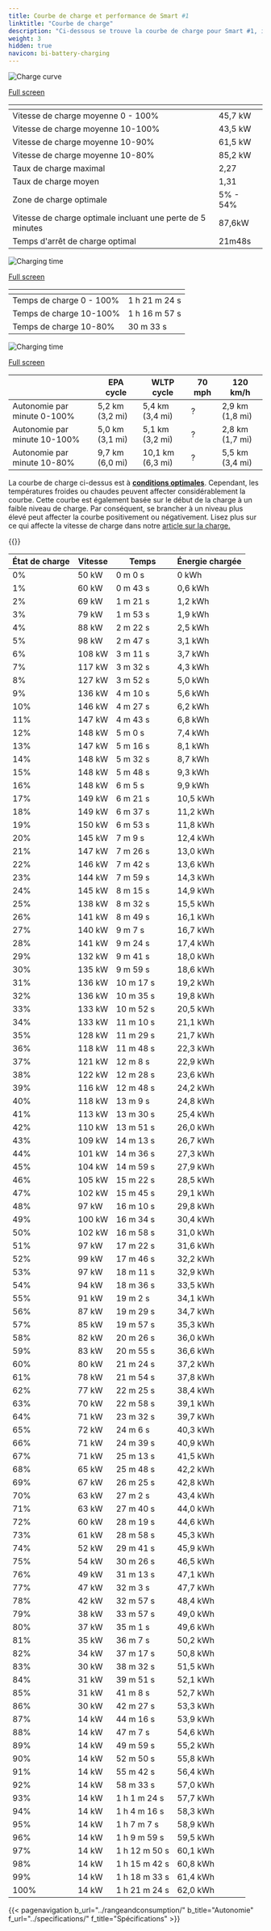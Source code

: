 ```yaml
---
title: Courbe de charge et performance de Smart #1
linktitle: "Courbe de charge"
description: "Ci-dessous se trouve la courbe de charge pour Smart #1, illustrant la vitesse de charge à différents niveaux de batterie. De plus, des graphiques pour l'autonomie et le temps fournissent des détails complets sur les performances de charge."
weight: 3
hidden: true
navicon: bi-battery-charging
---
```

<!-- markdownlint-disable MD033 -->
<!-- markdownlint-disable MD010 -->
<img src="/images/nb-NO/models/smart/hash1/hash1/chargingcurve.svg" alt="Charge curve" class="img-fluid">

[Full screen](/images/nb-NO/models/smart/hash1/hash1/chargingcurve.svg)


<div class="table-responsive">
<table class="table table-striped border">
	<thead>
		<tr>
			<th>
			</th>
			<th>
			</th>
		</tr>
	</thead>
	<tbody>
		<tr>
			<td>
				Vitesse de charge moyenne 0 - 100%
			</td>
			<td>
				45,7 kW
			</td>
		</tr>
		<tr>
			<td>
				Vitesse de charge moyenne 10-100%
			</td>
			<td>
				43,5 kW
			</td>
		</tr>
		<tr>
			<td>
				Vitesse de charge moyenne 10-90%
			</td>
			<td>
				61,5 kW
			</td>
		</tr>
		<tr>
			<td>
				Vitesse de charge moyenne 10-80%
			</td>
			<td>
				85,2 kW
			</td>
		</tr>
		<tr>
			<td>
				Taux de charge maximal
			</td>
			<td>
				2,27
			</td>
		</tr>
		<tr>
			<td>
				Taux de charge moyen
			</td>
			<td>
				1,31
			</td>
		</tr>
		<tr>
			<td>
				Zone de charge optimale
			</td>
			<td>
				5% - 54%
			</td>
		</tr>
		<tr>
			<td>
				Vitesse de charge optimale incluant une perte de 5 minutes
			</td>
			<td>
				87,6kW
			</td>
		</tr>
		<tr>
			<td>
				Temps d'arrêt de charge optimal
			</td>
			<td>
				21m48s
			</td>
		</tr>
	</tbody>
</table>
</div>
<img src="/images/nb-NO/models/smart/hash1/hash1/chargingtime.svg" alt="Charging time" class="img-fluid">

[Full screen](/images/nb-NO/models/smart/hash1/hash1/chargingtime.svg)
<div class="table-responsive">
<table class="table table-striped border">
	<thead>
		<tr>
			<th>
			</th>
			<th>
			</th>
		</tr>
	</thead>
	<tbody>
		<tr>
			<td>
				Temps de charge 0 - 100%
			</td>
			<td>
				1 h 21 m 24 s
			</td>
		</tr>
		<tr>
			<td>
				Temps de charge 10-100%
			</td>
			<td>
				1 h 16 m 57 s
			</td>
		</tr>
		<tr>
			<td>
				Temps de charge 10-80%
			</td>
			<td>
				 30 m 33 s
			</td>
		</tr>
	</tbody>
</table>
</div>
<img src="/images/nb-NO/models/smart/hash1/hash1/chargerangespeed.svg" alt="Charging time" class="img-fluid">

[Full screen](/images/nb-NO/models/smart/hash1/hash1/chargerangespeed.svg)
<div class="table-responsive">
<table class="table table-striped border">
	<thead>
		<tr>
			<th>
			</th>
			<th>
				EPA cycle
			</th>
			<th>
				WLTP cycle
			</th>
			<th>
				70 mph
			</th>
			<th>
				120 km/h
			</th>
		</tr>
	</thead>
	<tbody>
		<tr>
			<td>
				Autonomie par minute 0-100%
			</td>
			<td>
				5,2 km (3,2 mi)
			</td>
			<td>
				5,4 km (3,4 mi)
			</td>
			<td>
				?
			</td>
			<td>
				2,9 km (1,8 mi)
			</td>
		</tr>
		<tr>
			<td>
				Autonomie par minute 10-100%
			</td>
			<td>
				5,0 km (3,1 mi)
			</td>
			<td>
				5,1 km (3,2 mi)
			</td>
			<td>
				?
			</td>
			<td>
				2,8 km (1,7 mi)
			</td>
		</tr>
		<tr>
			<td>
				Autonomie par minute 10-80%
			</td>
			<td>
				9,7 km (6,0 mi)
			</td>
			<td>
				10,1 km (6,3 mi)
			</td>
			<td>
				?
			</td>
			<td>
				5,5 km (3,4 mi)
			</td>
		</tr>
	</tbody>
</table>
</div>


La courbe de charge ci-dessus est à **[conditions optimales](../../../../../technology/battery/charging/#temperature)**. Cependant, les températures froides ou chaudes peuvent affecter considérablement la courbe. Cette courbe est également basée sur le début de la charge à un faible niveau de charge. Par conséquent, se brancher à un niveau plus élevé peut affecter la courbe positivement ou négativement. Lisez plus sur ce qui affecte la vitesse de charge dans notre [article sur la charge.](../../../../../technology/battery/charging/)


{{<evkxdisplayaddarticle />}}
<div class="table-responsive">
<table class="table table-striped border">
	<thead>
		<tr>
			<th>
				État de charge
			</th>
			<th>
				Vitesse
			</th>
			<th>
				Temps
			</th>
			<th>
				Énergie chargée
			</th>
		</tr>
	</thead>
	<tbody>
		<tr>
			<td>
				0%
			</td>
			<td>
				50 kW
			</td>
			<td>
				 0 m 0 s
			</td>
			<td>
				0 kWh
			</td>
		</tr>
		<tr>
			<td>
				1%
			</td>
			<td>
				60 kW
			</td>
			<td>
				 0 m 43 s
			</td>
			<td>
				0,6 kWh
			</td>
		</tr>
		<tr>
			<td>
				2%
			</td>
			<td>
				69 kW
			</td>
			<td>
				 1 m 21 s
			</td>
			<td>
				1,2 kWh
			</td>
		</tr>
		<tr>
			<td>
				3%
			</td>
			<td>
				79 kW
			</td>
			<td>
				 1 m 53 s
			</td>
			<td>
				1,9 kWh
			</td>
		</tr>
		<tr>
			<td>
				4%
			</td>
			<td>
				88 kW
			</td>
			<td>
				 2 m 22 s
			</td>
			<td>
				2,5 kWh
			</td>
		</tr>
		<tr>
			<td>
				5%
			</td>
			<td>
				98 kW
			</td>
			<td>
				 2 m 47 s
			</td>
			<td>
				3,1 kWh
			</td>
		</tr>
		<tr>
			<td>
				6%
			</td>
			<td>
				108 kW
			</td>
			<td>
				 3 m 11 s
			</td>
			<td>
				3,7 kWh
			</td>
		</tr>
		<tr>
			<td>
				7%
			</td>
			<td>
				117 kW
			</td>
			<td>
				 3 m 32 s
			</td>
			<td>
				4,3 kWh
			</td>
		</tr>
		<tr>
			<td>
				8%
			</td>
			<td>
				127 kW
			</td>
			<td>
				 3 m 52 s
			</td>
			<td>
				5,0 kWh
			</td>
		</tr>
		<tr>
			<td>
				9%
			</td>
			<td>
				136 kW
			</td>
			<td>
				 4 m 10 s
			</td>
			<td>
				5,6 kWh
			</td>
		</tr>
		<tr>
			<td>
				10%
			</td>
			<td>
				146 kW
			</td>
			<td>
				 4 m 27 s
			</td>
			<td>
				6,2 kWh
			</td>
		</tr>
		<tr>
			<td>
				11%
			</td>
			<td>
				147 kW
			</td>
			<td>
				 4 m 43 s
			</td>
			<td>
				6,8 kWh
			</td>
		</tr>
		<tr>
			<td>
				12%
			</td>
			<td>
				148 kW
			</td>
			<td>
				 5 m 0 s
			</td>
			<td>
				7,4 kWh
			</td>
		</tr>
		<tr>
			<td>
				13%
			</td>
			<td>
				147 kW
			</td>
			<td>
				 5 m 16 s
			</td>
			<td>
				8,1 kWh
			</td>
		</tr>
		<tr>
			<td>
				14%
			</td>
			<td>
				148 kW
			</td>
			<td>
				 5 m 32 s
			</td>
			<td>
				8,7 kWh
			</td>
		</tr>
		<tr>
			<td>
				15%
			</td>
			<td>
				148 kW
			</td>
			<td>
				 5 m 48 s
			</td>
			<td>
				9,3 kWh
			</td>
		</tr>
		<tr>
			<td>
				16%
			</td>
			<td>
				148 kW
			</td>
			<td>
				 6 m 5 s
			</td>
			<td>
				9,9 kWh
			</td>
		</tr>
		<tr>
			<td>
				17%
			</td>
			<td>
				149 kW
			</td>
			<td>
				 6 m 21 s
			</td>
			<td>
				10,5 kWh
			</td>
		</tr>
		<tr>
			<td>
				18%
			</td>
			<td>
				149 kW
			</td>
			<td>
				 6 m 37 s
			</td>
			<td>
				11,2 kWh
			</td>
		</tr>
		<tr>
			<td>
				19%
			</td>
			<td>
				150 kW
			</td>
			<td>
				 6 m 53 s
			</td>
			<td>
				11,8 kWh
			</td>
		</tr>
		<tr>
			<td>
				20%
			</td>
			<td>
				145 kW
			</td>
			<td>
				 7 m 9 s
			</td>
			<td>
				12,4 kWh
			</td>
		</tr>
		<tr>
			<td>
				21%
			</td>
			<td>
				147 kW
			</td>
			<td>
				 7 m 26 s
			</td>
			<td>
				13,0 kWh
			</td>
		</tr>
		<tr>
			<td>
				22%
			</td>
			<td>
				146 kW
			</td>
			<td>
				 7 m 42 s
			</td>
			<td>
				13,6 kWh
			</td>
		</tr>
		<tr>
			<td>
				23%
			</td>
			<td>
				144 kW
			</td>
			<td>
				 7 m 59 s
			</td>
			<td>
				14,3 kWh
			</td>
		</tr>
		<tr>
			<td>
				24%
			</td>
			<td>
				145 kW
			</td>
			<td>
				 8 m 15 s
			</td>
			<td>
				14,9 kWh
			</td>
		</tr>
		<tr>
			<td>
				25%
			</td>
			<td>
				138 kW
			</td>
			<td>
				 8 m 32 s
			</td>
			<td>
				15,5 kWh
			</td>
		</tr>
		<tr>
			<td>
				26%
			</td>
			<td>
				141 kW
			</td>
			<td>
				 8 m 49 s
			</td>
			<td>
				16,1 kWh
			</td>
		</tr>
		<tr>
			<td>
				27%
			</td>
			<td>
				140 kW
			</td>
			<td>
				 9 m 7 s
			</td>
			<td>
				16,7 kWh
			</td>
		</tr>
		<tr>
			<td>
				28%
			</td>
			<td>
				141 kW
			</td>
			<td>
				 9 m 24 s
			</td>
			<td>
				17,4 kWh
			</td>
		</tr>
		<tr>
			<td>
				29%
			</td>
			<td>
				132 kW
			</td>
			<td>
				 9 m 41 s
			</td>
			<td>
				18,0 kWh
			</td>
		</tr>
		<tr>
			<td>
				30%
			</td>
			<td>
				135 kW
			</td>
			<td>
				 9 m 59 s
			</td>
			<td>
				18,6 kWh
			</td>
		</tr>
		<tr>
			<td>
				31%
			</td>
			<td>
				136 kW
			</td>
			<td>
				 10 m 17 s
			</td>
			<td>
				19,2 kWh
			</td>
		</tr>
		<tr>
			<td>
				32%
			</td>
			<td>
				136 kW
			</td>
			<td>
				 10 m 35 s
			</td>
			<td>
				19,8 kWh
			</td>
		</tr>
		<tr>
			<td>
				33%
			</td>
			<td>
				133 kW
			</td>
			<td>
				 10 m 52 s
			</td>
			<td>
				20,5 kWh
			</td>
		</tr>
		<tr>
			<td>
				34%
			</td>
			<td>
				133 kW
			</td>
			<td>
				 11 m 10 s
			</td>
			<td>
				21,1 kWh
			</td>
		</tr>
		<tr>
			<td>
				35%
			</td>
			<td>
				128 kW
			</td>
			<td>
				 11 m 29 s
			</td>
			<td>
				21,7 kWh
			</td>
		</tr>
		<tr>
			<td>
				36%
			</td>
			<td>
				118 kW
			</td>
			<td>
				 11 m 48 s
			</td>
			<td>
				22,3 kWh
			</td>
		</tr>
		<tr>
			<td>
				37%
			</td>
			<td>
				121 kW
			</td>
			<td>
				 12 m 8 s
			</td>
			<td>
				22,9 kWh
			</td>
		</tr>
		<tr>
			<td>
				38%
			</td>
			<td>
				122 kW
			</td>
			<td>
				 12 m 28 s
			</td>
			<td>
				23,6 kWh
			</td>
		</tr>
		<tr>
			<td>
				39%
			</td>
			<td>
				116 kW
			</td>
			<td>
				 12 m 48 s
			</td>
			<td>
				24,2 kWh
			</td>
		</tr>
		<tr>
			<td>
				40%
			</td>
			<td>
				118 kW
			</td>
			<td>
				 13 m 9 s
			</td>
			<td>
				24,8 kWh
			</td>
		</tr>
		<tr>
			<td>
				41%
			</td>
			<td>
				113 kW
			</td>
			<td>
				 13 m 30 s
			</td>
			<td>
				25,4 kWh
			</td>
		</tr>
		<tr>
			<td>
				42%
			</td>
			<td>
				110 kW
			</td>
			<td>
				 13 m 51 s
			</td>
			<td>
				26,0 kWh
			</td>
		</tr>
		<tr>
			<td>
				43%
			</td>
			<td>
				109 kW
			</td>
			<td>
				 14 m 13 s
			</td>
			<td>
				26,7 kWh
			</td>
		</tr>
		<tr>
			<td>
				44%
			</td>
			<td>
				101 kW
			</td>
			<td>
				 14 m 36 s
			</td>
			<td>
				27,3 kWh
			</td>
		</tr>
		<tr>
			<td>
				45%
			</td>
			<td>
				104 kW
			</td>
			<td>
				 14 m 59 s
			</td>
			<td>
				27,9 kWh
			</td>
		</tr>
		<tr>
			<td>
				46%
			</td>
			<td>
				105 kW
			</td>
			<td>
				 15 m 22 s
			</td>
			<td>
				28,5 kWh
			</td>
		</tr>
		<tr>
			<td>
				47%
			</td>
			<td>
				102 kW
			</td>
			<td>
				 15 m 45 s
			</td>
			<td>
				29,1 kWh
			</td>
		</tr>
		<tr>
			<td>
				48%
			</td>
			<td>
				97 kW
			</td>
			<td>
				 16 m 10 s
			</td>
			<td>
				29,8 kWh
			</td>
		</tr>
		<tr>
			<td>
				49%
			</td>
			<td>
				100 kW
			</td>
			<td>
				 16 m 34 s
			</td>
			<td>
				30,4 kWh
			</td>
		</tr>
		<tr>
			<td>
				50%
			</td>
			<td>
				102 kW
			</td>
			<td>
				 16 m 58 s
			</td>
			<td>
				31,0 kWh
			</td>
		</tr>
		<tr>
			<td>
				51%
			</td>
			<td>
				97 kW
			</td>
			<td>
				 17 m 22 s
			</td>
			<td>
				31,6 kWh
			</td>
		</tr>
		<tr>
			<td>
				52%
			</td>
			<td>
				99 kW
			</td>
			<td>
				 17 m 46 s
			</td>
			<td>
				32,2 kWh
			</td>
		</tr>
		<tr>
			<td>
				53%
			</td>
			<td>
				97 kW
			</td>
			<td>
				 18 m 11 s
			</td>
			<td>
				32,9 kWh
			</td>
		</tr>
		<tr>
			<td>
				54%
			</td>
			<td>
				94 kW
			</td>
			<td>
				 18 m 36 s
			</td>
			<td>
				33,5 kWh
			</td>
		</tr>
		<tr>
			<td>
				55%
			</td>
			<td>
				91 kW
			</td>
			<td>
				 19 m 2 s
			</td>
			<td>
				34,1 kWh
			</td>
		</tr>
		<tr>
			<td>
				56%
			</td>
			<td>
				87 kW
			</td>
			<td>
				 19 m 29 s
			</td>
			<td>
				34,7 kWh
			</td>
		</tr>
		<tr>
			<td>
				57%
			</td>
			<td>
				85 kW
			</td>
			<td>
				 19 m 57 s
			</td>
			<td>
				35,3 kWh
			</td>
		</tr>
		<tr>
			<td>
				58%
			</td>
			<td>
				82 kW
			</td>
			<td>
				 20 m 26 s
			</td>
			<td>
				36,0 kWh
			</td>
		</tr>
		<tr>
			<td>
				59%
			</td>
			<td>
				83 kW
			</td>
			<td>
				 20 m 55 s
			</td>
			<td>
				36,6 kWh
			</td>
		</tr>
		<tr>
			<td>
				60%
			</td>
			<td>
				80 kW
			</td>
			<td>
				 21 m 24 s
			</td>
			<td>
				37,2 kWh
			</td>
		</tr>
		<tr>
			<td>
				61%
			</td>
			<td>
				78 kW
			</td>
			<td>
				 21 m 54 s
			</td>
			<td>
				37,8 kWh
			</td>
		</tr>
		<tr>
			<td>
				62%
			</td>
			<td>
				77 kW
			</td>
			<td>
				 22 m 25 s
			</td>
			<td>
				38,4 kWh
			</td>
		</tr>
		<tr>
			<td>
				63%
			</td>
			<td>
				70 kW
			</td>
			<td>
				 22 m 58 s
			</td>
			<td>
				39,1 kWh
			</td>
		</tr>
		<tr>
			<td>
				64%
			</td>
			<td>
				71 kW
			</td>
			<td>
				 23 m 32 s
			</td>
			<td>
				39,7 kWh
			</td>
		</tr>
		<tr>
			<td>
				65%
			</td>
			<td>
				72 kW
			</td>
			<td>
				 24 m 6 s
			</td>
			<td>
				40,3 kWh
			</td>
		</tr>
		<tr>
			<td>
				66%
			</td>
			<td>
				71 kW
			</td>
			<td>
				 24 m 39 s
			</td>
			<td>
				40,9 kWh
			</td>
		</tr>
		<tr>
			<td>
				67%
			</td>
			<td>
				71 kW
			</td>
			<td>
				 25 m 13 s
			</td>
			<td>
				41,5 kWh
			</td>
		</tr>
		<tr>
			<td>
				68%
			</td>
			<td>
				65 kW
			</td>
			<td>
				 25 m 48 s
			</td>
			<td>
				42,2 kWh
			</td>
		</tr>
		<tr>
			<td>
				69%
			</td>
			<td>
				67 kW
			</td>
			<td>
				 26 m 25 s
			</td>
			<td>
				42,8 kWh
			</td>
		</tr>
		<tr>
			<td>
				70%
			</td>
			<td>
				63 kW
			</td>
			<td>
				 27 m 2 s
			</td>
			<td>
				43,4 kWh
			</td>
		</tr>
		<tr>
			<td>
				71%
			</td>
			<td>
				63 kW
			</td>
			<td>
				 27 m 40 s
			</td>
			<td>
				44,0 kWh
			</td>
		</tr>
		<tr>
			<td>
				72%
			</td>
			<td>
				60 kW
			</td>
			<td>
				 28 m 19 s
			</td>
			<td>
				44,6 kWh
			</td>
		</tr>
		<tr>
			<td>
				73%
			</td>
			<td>
				61 kW
			</td>
			<td>
				 28 m 58 s
			</td>
			<td>
				45,3 kWh
			</td>
		</tr>
		<tr>
			<td>
				74%
			</td>
			<td>
				52 kW
			</td>
			<td>
				 29 m 41 s
			</td>
			<td>
				45,9 kWh
			</td>
		</tr>
		<tr>
			<td>
				75%
			</td>
			<td>
				54 kW
			</td>
			<td>
				 30 m 26 s
			</td>
			<td>
				46,5 kWh
			</td>
		</tr>
		<tr>
			<td>
				76%
			</td>
			<td>
				49 kW
			</td>
			<td>
				 31 m 13 s
			</td>
			<td>
				47,1 kWh
			</td>
		</tr>
		<tr>
			<td>
				77%
			</td>
			<td>
				47 kW
			</td>
			<td>
				 32 m 3 s
			</td>
			<td>
				47,7 kWh
			</td>
		</tr>
		<tr>
			<td>
				78%
			</td>
			<td>
				42 kW
			</td>
			<td>
				 32 m 57 s
			</td>
			<td>
				48,4 kWh
			</td>
		</tr>
		<tr>
			<td>
				79%
			</td>
			<td>
				38 kW
			</td>
			<td>
				 33 m 57 s
			</td>
			<td>
				49,0 kWh
			</td>
		</tr>
		<tr>
			<td>
				80%
			</td>
			<td>
				37 kW
			</td>
			<td>
				 35 m 1 s
			</td>
			<td>
				49,6 kWh
			</td>
		</tr>
		<tr>
			<td>
				81%
			</td>
			<td>
				35 kW
			</td>
			<td>
				 36 m 7 s
			</td>
			<td>
				50,2 kWh
			</td>
		</tr>
		<tr>
			<td>
				82%
			</td>
			<td>
				34 kW
			</td>
			<td>
				 37 m 17 s
			</td>
			<td>
				50,8 kWh
			</td>
		</tr>
		<tr>
			<td>
				83%
			</td>
			<td>
				30 kW
			</td>
			<td>
				 38 m 32 s
			</td>
			<td>
				51,5 kWh
			</td>
		</tr>
		<tr>
			<td>
				84%
			</td>
			<td>
				31 kW
			</td>
			<td>
				 39 m 51 s
			</td>
			<td>
				52,1 kWh
			</td>
		</tr>
		<tr>
			<td>
				85%
			</td>
			<td>
				31 kW
			</td>
			<td>
				 41 m 8 s
			</td>
			<td>
				52,7 kWh
			</td>
		</tr>
		<tr>
			<td>
				86%
			</td>
			<td>
				30 kW
			</td>
			<td>
				 42 m 27 s
			</td>
			<td>
				53,3 kWh
			</td>
		</tr>
		<tr>
			<td>
				87%
			</td>
			<td>
				14 kW
			</td>
			<td>
				 44 m 16 s
			</td>
			<td>
				53,9 kWh
			</td>
		</tr>
		<tr>
			<td>
				88%
			</td>
			<td>
				14 kW
			</td>
			<td>
				 47 m 7 s
			</td>
			<td>
				54,6 kWh
			</td>
		</tr>
		<tr>
			<td>
				89%
			</td>
			<td>
				14 kW
			</td>
			<td>
				 49 m 59 s
			</td>
			<td>
				55,2 kWh
			</td>
		</tr>
		<tr>
			<td>
				90%
			</td>
			<td>
				14 kW
			</td>
			<td>
				 52 m 50 s
			</td>
			<td>
				55,8 kWh
			</td>
		</tr>
		<tr>
			<td>
				91%
			</td>
			<td>
				14 kW
			</td>
			<td>
				 55 m 42 s
			</td>
			<td>
				56,4 kWh
			</td>
		</tr>
		<tr>
			<td>
				92%
			</td>
			<td>
				14 kW
			</td>
			<td>
				 58 m 33 s
			</td>
			<td>
				57,0 kWh
			</td>
		</tr>
		<tr>
			<td>
				93%
			</td>
			<td>
				14 kW
			</td>
			<td>
				1 h 1 m 24 s
			</td>
			<td>
				57,7 kWh
			</td>
		</tr>
		<tr>
			<td>
				94%
			</td>
			<td>
				14 kW
			</td>
			<td>
				1 h 4 m 16 s
			</td>
			<td>
				58,3 kWh
			</td>
		</tr>
		<tr>
			<td>
				95%
			</td>
			<td>
				14 kW
			</td>
			<td>
				1 h 7 m 7 s
			</td>
			<td>
				58,9 kWh
			</td>
		</tr>
		<tr>
			<td>
				96%
			</td>
			<td>
				14 kW
			</td>
			<td>
				1 h 9 m 59 s
			</td>
			<td>
				59,5 kWh
			</td>
		</tr>
		<tr>
			<td>
				97%
			</td>
			<td>
				14 kW
			</td>
			<td>
				1 h 12 m 50 s
			</td>
			<td>
				60,1 kWh
			</td>
		</tr>
		<tr>
			<td>
				98%
			</td>
			<td>
				14 kW
			</td>
			<td>
				1 h 15 m 42 s
			</td>
			<td>
				60,8 kWh
			</td>
		</tr>
		<tr>
			<td>
				99%
			</td>
			<td>
				14 kW
			</td>
			<td>
				1 h 18 m 33 s
			</td>
			<td>
				61,4 kWh
			</td>
		</tr>
		<tr>
			<td>
				100%
			</td>
			<td>
				14 kW
			</td>
			<td>
				1 h 21 m 24 s
			</td>
			<td>
				62,0 kWh
			</td>
		</tr>
	</tbody>
</table>
</div>


{{< pagenavigation b_url="../rangeandconsumption/" b_title="Autonomie" f_url="../specifications/" f_title="Spécifications" >}}
